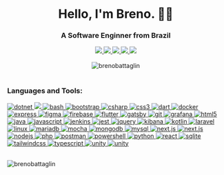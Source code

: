 <h1 align="center">Hello, I'm Breno. 👋🏻</h1>

<h3 align="center">A Software Enginner from Brazil</h3>
<div align="center">
    <a href="https://www.hackerrank.com/brenobattaglin">
        <img
            src="https://img.shields.io/badge/hackerrank-2E3440?style=for-the-badge&logo=hackerrank&logoColor=ECEFF4" />
    </a>
    <a href="https://www.instagram.com/brenobattaglin">
        <img src="https://img.shields.io/badge/instagram-2E3440?style=for-the-badge&logo=instagram&logoColor=ECEFF4" />
    </a>
    <a href="https://www.linkedin.com/in/brenobattaglin">
        <img src="https://img.shields.io/badge/linkedin-2E3440?style=for-the-badge&logo=linkedin&logoColor=ECEFF4" />
    </a>
    <a href="https://open.spotify.com/user/brenobattaglin">
        <img src="https://img.shields.io/badge/spotify-2E3440?style=for-the-badge&logo=spotify&logoColor=ECEFF4" />
    </a>
    <a href="https://www.twitter.com/brenobattaglin">
        <img src="https://img.shields.io/badge/twitter-2E3440?style=for-the-badge&logo=twitter&logoColor=ECEFF4" />
    </a>
    <br />
    <br />
    <img src="https://github-readme-streak-stats.herokuapp.com?user=brenobattaglin&theme=nord&hide_border=true&date_format=M%20j%5B%2C%20Y%5D"
        alt="brenobattaglin" />
</div>
<br />
<h3 align="left">Languages and Tools:</h3>

<div align="left">
    <a href="https://dotnet.microsoft.com/">
        <img src="https://img.shields.io/badge/.net-2E3440?style=for-the-badge&logo=dotnet&logoColor=512BD4" alt="dotnet" />
    </a>
    <a href="https://developer.android.com">
        <img src="https://img.shields.io/badge/android-2E3440?style=for-the-badge&logo=android&logoColor=3DDC84" />
    </a>
    <a href="https://www.gnu.org/software/bash/">
        <img src="https://img.shields.io/badge/bash-2E3440?style=for-the-badge&logo=gnu-bash&logoColor=4EAA25"
            alt="bash" />
    </a>
    <a href="https://getbootstrap.com"> <img
            src="https://img.shields.io/badge/bootstrap-2E3440?style=for-the-badge&logo=bootstrap&logoColor=7952B3"
            alt="bootstrap" />
    </a>
    <a href="https://www.w3schools.com/cs/">
        <img src="https://img.shields.io/badge/c%23-2E3440?style=for-the-badge&logo=csharp&logoColor=239120"
            alt="csharp" />
    </a>
    <a href="https://www.w3schools.com/css/">
        <img src="https://img.shields.io/badge/CSS3-2E3440?style=for-the-badge&logo=css3&logoColor=1572B6" alt="css3" />
    </a>
    <a href="https://dart.dev">
        <img src="https://img.shields.io/badge/dart-2E3440?style=for-the-badge&logo=dart&logoColor=0175C2" alt="dart" />
    </a>
    <a href="https://www.docker.com/">
        <img src="https://img.shields.io/badge/docker-2E3440?style=for-the-badge&logo=docker&logoColor=2496ED"
            alt="docker" />
    </a>
    <a href="https://expressjs.com">
        <img src="https://img.shields.io/badge/express-2E3440?style=for-the-badge&logo=express&logoColor=000000"
            alt="express" />
    </a>
    <a href="https://www.figma.com/">
        <img src="https://img.shields.io/badge/figma-2E3440?style=for-the-badge&logo=figma&logoColor=F24E1E"
            alt="figma" />
    </a>
    <a href="https://firebase.google.com/">
        <img src="https://img.shields.io/badge/firebase-2E3440?style=for-the-badge&logo=firebase&logoColor=FFCA28"
            alt="firebase" />
    </a>
    <a href="https://flutter.dev">
        <img src="https://img.shields.io/badge/flutter-2E3440?style=for-the-badge&logo=flutter&logoColor=02569B"
            alt="flutter" />
    </a>
    <a href="https://www.gatsbyjs.com/">
        <img src="https://img.shields.io/badge/gatsby-2E3440?style=for-the-badge&logo=gatsby&logoColor=663399"
            alt="gatsby" />
    </a>
    <a href="https://git-scm.com/">
        <img src="https://img.shields.io/badge/git-2E3440?style=for-the-badge&logo=git&logoColor=F05032"" alt=" git" />
    </a>
    <a href="https://grafana.com">
        <img src="https://img.shields.io/badge/grafana-2E3440?style=for-the-badge&logo=grafana&logoColor=F46800"
            alt="grafana" />
    </a>
    <a href="https://www.w3.org/html/">
        <img src="https://img.shields.io/badge/html5-2E3440?style=for-the-badge&logo=html5&logoColor=E34F26"
            alt="html5" />
    </a>
    <a href="https://www.java.com">
        <img src="https://img.shields.io/badge/java-2E3440?style=for-the-badge&logo=java&logoColor=007396" alt="java" />
    </a>
    <a href="https://developer.mozilla.org/en-US/docs/Web/JavaScript">
        <img src="https://img.shields.io/badge/javascript-2E3440?style=for-the-badge&logo=javascript&logoColor=F7DF1E"
            alt="javascript" />
    </a>
    <a href="https://www.jenkins.io">
        <img src="https://img.shields.io/badge/jenkins-2E3440?style=for-the-badge&logo=jenkins&logoColor=D24939"
            alt="jenkins" />
    </a>
    <a href="https://jestjs.io">
        <img src="https://img.shields.io/badge/jest-2E3440?style=for-the-badge&logo=jest&logoColor=C21325" alt="jest" />
    </a>
    <a href="https://jquery.com">
        <img src="https://img.shields.io/badge/jquery-2E3440?style=for-the-badge&logo=jquery&logoColor=0769AD"
            alt="jquery" />
    </a>
    <a href="https://www.elastic.co/kibana">
        <img src="https://img.shields.io/badge/kibana-2E3440?style=for-the-badge&logo=kibana&logoColor=005571"
            alt="kibana" />
    </a>
    <a href="https://kotlinlang.org">
        <img src="https://img.shields.io/badge/kotlin-2E3440?style=for-the-badge&logo=kotlin&logoColor=7F52FF"
            alt="kotlin" />
    </a>
    <a href="https://laravel.com/">
        <img src="https://img.shields.io/badge/laravel-2E3440?style=for-the-badge&logo=laravel&logoColor=FF2D20"
            alt="laravel" />
    </a>
    <a href="https://www.linux.org/">
        <img src="https://img.shields.io/badge/linux-2E3440?style=for-the-badge&logo=linux&logoColor=FCC624"
            alt="linux" />
    </a>
    <a href="https://mariadb.org/">
        <img src="https://img.shields.io/badge/mariadb-2E3440?style=for-the-badge&logo=mariadb&logoColor=003545"
            alt="mariadb" />
    </a>
    <a href="https://mochajs.org">
        <img src="https://img.shields.io/badge/mocha-2E3440?style=for-the-badge&logo=mocha&logoColor=8D6748"
            alt="mocha" />
    </a>
    <a href="https://www.mongodb.com/">
        <img src="https://img.shields.io/badge/mongodb-2E3440?style=for-the-badge&logo=mongodb&logoColor=47A248"
            alt="mongodb" />
    </a>
    <a href="https://www.mysql.com/">
        <img src="https://img.shields.io/badge/mysql-2E3440?style=for-the-badge&logo=mysql&logoColor=4479A1"
            alt="mysql" />
    </a>
    <a href="https://www.netlify.com/">
        <img src="https://img.shields.io/badge/netlify-2E3440?style=for-the-badge&logo=netlify&logoColor=00C7B7"
            alt="next.js" />
    </a>
    <a href="https://nextjs.org/">
        <img src="https://img.shields.io/badge/next.js-2E3440?style=for-the-badge&logo=next.js&logoColor=000000"
            alt="next.js" />
    </a>
    <a href="https://nodejs.org">
        <img src="https://img.shields.io/badge/node.js-2E3440?style=for-the-badge&logo=node.js&logoColor=339933"
            alt="nodejs" />
    </a>
    <a href="https://www.php.net">
        <img src="https://img.shields.io/badge/php-2E3440?style=for-the-badge&logo=php&logoColor=777BB4" alt="php" />
    </a>
    <a href="https://postman.com">
        <img src="https://img.shields.io/badge/postman-2E3440?style=for-the-badge&logo=postman&logoColor=FF6C37"
            alt="postman" />
    </a>
    <a href="https://postman.com">
        <img src="https://img.shields.io/badge/powershell-2E3440?style=for-the-badge&logo=powershell&logoColor=5391FE"
            alt="powershell" />
    </a>
    <a href="https://www.python.org">
        <img src="https://img.shields.io/badge/python-2E3440?style=for-the-badge&logo=python&logoColor=3776AB"
            alt="python" />
    </a>
    <a href="https://reactjs.org/">
        <img src="https://img.shields.io/badge/react-2E3440?style=for-the-badge&logo=react&logoColor=61DAFB"
            alt="react" />
    </a>
    <a href="https://www.sqlite.org/">
        <img src="https://img.shields.io/badge/sqlite-2E3440?style=for-the-badge&logo=sqlite&logoColor=003B57"
            alt="sqlite" />
    </a>
    <a href="https://tailwindcss.com/">
        <img src="https://img.shields.io/badge/tailwind_css-2E3440?style=for-the-badge&logo=tailwindcss&logoColor=06B6D4" alt="tailwindcss" />
    </a>
    <a href="https://www.typescriptlang.org/">
        <img src="https://img.shields.io/badge/typescript-2E3440?style=for-the-badge&logo=typescript&logoColor=3178C6" alt="typescript" />
    </a>
    <a href="https://unity.com/">
        <img src="https://img.shields.io/badge/unity-2E3440?style=for-the-badge&logo=unity&logoColor=000000" alt="unity" />
    </a>
    <a href="https://vercel.com/">
        <img src="https://img.shields.io/badge/vercel-2E3440?style=for-the-badge&logo=vercel&logoColor=000000" alt="unity" />
    </a>
    <br />
    <br />
    <p align="left">
        <img src="https://github-readme-stats.vercel.app/api/top-langs?username=brenobattaglin&show_icons=true&theme=nord&locale=en&layout=compact&hide_border=true"
            alt="brenobattaglin" />
    </p>
</div>
